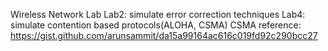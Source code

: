 Wireless Network Lab
  Lab2: simulate error correction techniques
  Lab4: simulate contention based protocols(ALOHA, CSMA)
    CSMA reference: https://gist.github.com/arunsammit/da15a99164ac616c019fd92c290bcc27
